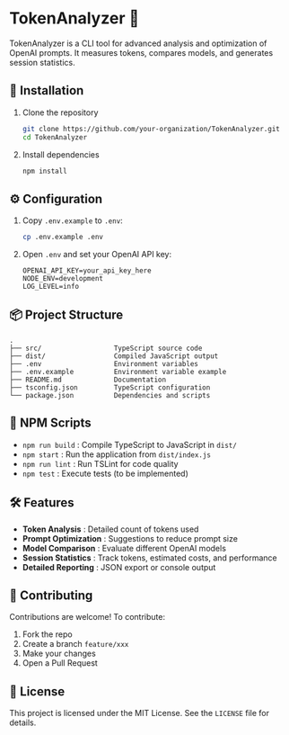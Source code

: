 # TokenAnalyzer 📝

TokenAnalyzer is a CLI tool for advanced analysis and optimization of OpenAI prompts. It measures tokens, compares models, and generates session statistics.

## 🚀 Installation

1. Clone the repository  
   ```bash
   git clone https://github.com/your-organization/TokenAnalyzer.git
   cd TokenAnalyzer
   ```
2. Install dependencies  
   ```bash
   npm install
   ```

## ⚙️ Configuration

1. Copy `.env.example` to `.env`:  
   ```bash
   cp .env.example .env
   ```
2. Open `.env` and set your OpenAI API key:  
   ```
   OPENAI_API_KEY=your_api_key_here
   NODE_ENV=development
   LOG_LEVEL=info
   ```

## 📦 Project Structure

```
.
├── src/                  TypeScript source code
├── dist/                 Compiled JavaScript output
├── .env                  Environment variables
├── .env.example          Environment variable example
├── README.md             Documentation
├── tsconfig.json         TypeScript configuration
└── package.json          Dependencies and scripts
```

## 🔧 NPM Scripts

- `npm run build` : Compile TypeScript to JavaScript in `dist/`  
- `npm start`     : Run the application from `dist/index.js`  
- `npm run lint`  : Run TSLint for code quality  
- `npm test`      : Execute tests (to be implemented)  

## 🛠️ Features

- **Token Analysis**      : Detailed count of tokens used  
- **Prompt Optimization** : Suggestions to reduce prompt size  
- **Model Comparison**    : Evaluate different OpenAI models  
- **Session Statistics**  : Track tokens, estimated costs, and performance  
- **Detailed Reporting**  : JSON export or console output  

## 🤝 Contributing

Contributions are welcome! To contribute:  
1. Fork the repo  
2. Create a branch `feature/xxx`  
3. Make your changes  
4. Open a Pull Request  

## 📄 License

This project is licensed under the MIT License. See the `LICENSE` file for details.
